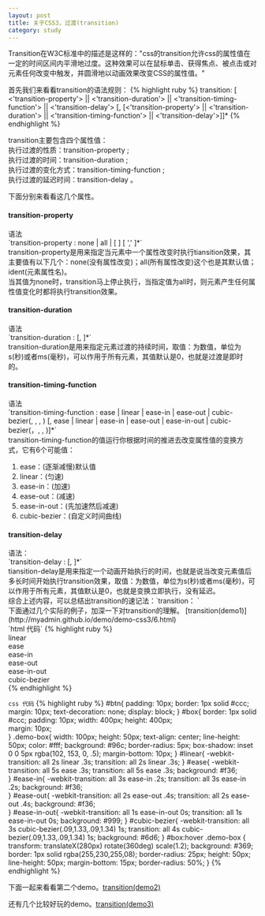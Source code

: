 ```yaml
---
layout: post
title: 关于CSS3，过渡(transition)
category: study
---
```


Transition在W3C标准中的描述是这样的："css的transition允许css的属性值在一定的时间区间内平滑地过度。这种效果可以在鼠标单击、获得焦点、被点击或对元素任何改变中触发，并圆滑地以动画效果改变CSS的属性值。"

首先我们来看看transition的语法规则：
{% highlight ruby %}
transition: [ 
<'transition-property'> || 
<'transition-duration'> || 
<'transition-timing-function'> || 
<'transition-delay'> [, 
[<'transition-property'> || 
<'transition-duration'> || 
<'transition-timing-function'> || 
<'transition-delay'>]]*
{% endhighlight %}

transition主要包含四个属性值：<br />
执行过渡的性质：transition-property ; <br />
执行过渡的时间：transition-duration ; <br />
执行过渡的变化方式：transition-timing-function ; <br />
执行过渡的延迟时间：transition-delay 。<br />

下面分别来看看这几个属性。
<h4>transition-property</h4>
语法<br />
`transition-property : none | all | [ <IDENT> ] [ ',' <IDENT> ]*`<br />
transition-property是用来指定当元素中一个属性改变时执行tiansition效果，其主要值有以下几个：none(没有属性改变)；all(所有属性改变)这个也是其默认值；ident(元素属性名)。<br />
当其值为none时，transition马上停止执行，当指定值为all时，则元素产生任何属性值变化时都将执行transition效果。

<h4>transition-duration</h4>
语法<br />
`transition-duration : <time> [, <time>]*` <br />
transition-duration是用来指定元素过渡的持续时间，取值：<time>为数值，单位为s(秒)或者ms(毫秒)，可以作用于所有元素，其值默认是0，也就是过渡是即时的。

<h4>transition-timing-function</h4>
语法<br />
`transition-timing-function : ease | linear | ease-in | ease-out | cubic-bezier(<number>, <number>, <number>, <number>) [, ease | linear | ease-in | ease-out | ease-in-out | cubic-bezier(<number>，<number>, <number>, <number>)]*` <br />
transition-timing-function的值运行你根据时间的推进去改变属性值的变换方式，它有6个可能值：
<ol>
	<li>ease：(逐渐减慢)默认值</li>
	<li>linear：(匀速)</li>
	<li>ease-in：(加速)</li>
	<li>ease-out：(减速)</li>
	<li>ease-in-out：(先加速然后减速)</li>
	<li>cubic-bezier：(自定义时间曲线)</li>
</ol>

<h4>transition-delay</h4>
语法：<br />
`transition-delay : <time> [, <time>]*` <br />
tiansition-delay是用来指定一个动画开始执行的时间，也就是说当改变元素值后多长时间开始执行transition效果，取值：<time>为数值，单位为s(秒)或者ms(毫秒)，可以作用于所有元素，其值默认是0，也就是变换立即执行，没有延迟。

<br />
综合上述内容，可以总结出transition的速记法：`transition：<property> <duration> <animation type> <delay>`

<br />
下面通过几个实际的例子，加深一下对transition的理解。
[transition(demo1)](http://myadmin.github.io/demo/demo-css3/6.html)<br />
`html 代码`
{% highlight ruby %}
<div id="box">
  <div class="demo-box" id="linear">linear</div>
  <div class="demo-box" id="ease">ease</div>
  <div class="demo-box" id="ease-in">ease-in</div>
  <div class="demo-box" id="ease-out">ease-out</div>
  <div class="demo-box" id="ease-in-out">ease-in-out</div>
  <div class="demo-box" id="cubic-bezier">cubic-bezier</div>
</div>
{% endhighlight %}

`css 代码`
{% highlight ruby %}
#btn{
	padding: 10px;
	border: 1px solid #ccc; 
	margin: 10px;
	text-decoration: none;
	display: block;
}
#box{
	border: 1px solid #ccc;
	padding: 10px;
	width: 400px; 
	height: 400px;	
	margin: 10px;	
}
.demo-box{
	width: 100px;
	height: 50px;
	text-align: center;
	line-height: 50px;
	color: #fff;
	background: #96c;
	border-radius: 5px;
	box-shadow: inset 0 0 5px rgba(102, 153, 0, .5);
	margin-bottom: 10px;
}
#linear{
	-webkit-transition: all 2s linear .3s;
	transition: all 2s linear .3s;
}
#ease{
	-webkit-transition: all 5s ease .3s;
	transition: all 5s ease .3s;
	background: #f36;   
}
#ease-in{
	-webkit-transition: all 3s ease-in .2s;
	transition: all 3s ease-in .2s;
	background: #f36;   
}
#ease-out{
	-webkit-transition: all 2s ease-out .4s;
	transition: all 2s ease-out .4s;
	background: #f36;   
}
#ease-in-out{
	-webkit-transition: all 1s ease-in-out 0s;
	transition: all 1s ease-in-out 0s;
	background: #999;
}
#cubic-bezier{
	-webkit-transition: all 3s cubic-bezier(.09,1.33,.09,1.34) 1s;
    transition: all 4s cubic-bezier(.09,1.33,.09,1.34) 1s;
    background: #6d6;
}
#box:hover .demo-box {
    transform: translateX(280px) rotate(360deg) scale(1.2);
    background: #369;
    border: 1px solid rgba(255,230,255,08);
    border-radius: 25px;
    height: 50px;
    line-height: 50px;
    margin-bottom: 15px;
    border-radius: 50%;
}
{% endhighlight %}

下面一起来看看第二个demo。[transition(demo2)](http://myadmin.github.io/demo/demo-css3/7.html)

还有几个比较好玩的demo。[transition(demo3)](http://myadmin.github.io/demo/demo-css3/8.html)